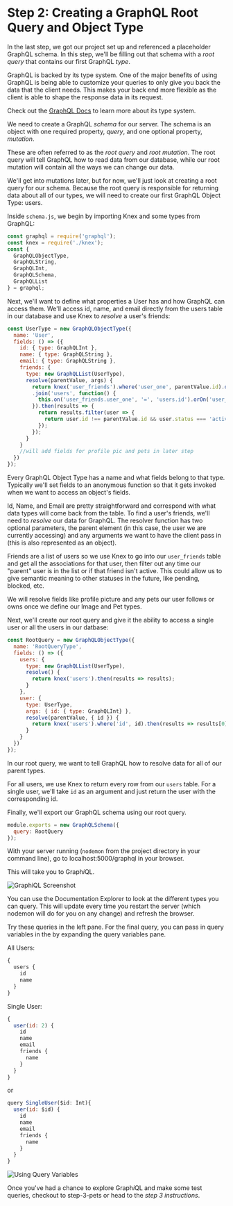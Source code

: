 # Step 2: Creating a GraphQL Root Query and Object Type

In the last step, we got our project set up and referenced a placeholder GraphQL schema. In this step, we'll be filling out that schema with a *root query* that contains our first GraphQL *type*.

GraphQL is backed by its type system. One of the major benefits of using GraphQL is being able to customize your queries to only give you back the data that the client needs. This makes your back end more flexible as the client is able to shape the response data in its request.

Check out the [GraphQL Docs](http://graphql.org/learn/schema/#type-system) to learn more about its type system.

We need to create a GraphQL *schema* for our server. The schema is an object with one required property, *query*, and one optional property, *mutation*.

These are often referred to as the *root query* and *root mutation*. The root query will tell GraphQL how to read data from our database, while our root mutation will contain all the ways we can change our data.

We'll get into mutations later, but for now, we'll just look at creating a root query for our schema. Because the root query is responsible for returning data about all of our types, we will need to create our first GraphQL Object Type: users.

Inside `schema.js`, we begin by importing Knex and some types from GraphQL:

```js
const graphql = require('graphql');
const knex = require('./knex');
const {
  GraphQLObjectType,
  GraphQLString,
  GraphQLInt,
  GraphQLSchema,
  GraphQLList
} = graphql;
```

Next, we'll want to define what properties a User has and how GraphQL can access them. We'll access id, name, and email directly from the users table in our database and use Knex to *resolve* a user's friends:

```js
const UserType = new GraphQLObjectType({
  name: 'User',
  fields: () => ({
    id: { type: GraphQLInt },
    name: { type: GraphQLString },
    email: { type: GraphQLString },
    friends: {
      type: new GraphQLList(UserType),
      resolve(parentValue, args) {
        return knex('user_friends').where('user_one', parentValue.id).orWhere('user_two', parentValue.id)
        .join('users', function() {
          this.on('user_friends.user_one', '=', 'users.id').orOn('user_friends.user_two', '=', 'users.id');
        }).then(results => {
          return results.filter(user => {
            return user.id !== parentValue.id && user.status === 'active';
          });
        });
      }
    }
    //will add fields for profile pic and pets in later step
  })
});
```

Every GraphQL Object Type has a name and what fields belong to that type. Typically we'll set fields to an anonymous function so that it gets invoked when we want to access an object's fields.

Id, Name, and Email are pretty straightforward and correspond with what data types will come back from the table. To find a user's friends, we'll need to *resolve* our data for GraphQL. The resolver function has two optional parameters, the parent element (in this case, the user we are currently accessing) and any arguments we want to have the client pass in (this is also represented as an object).

Friends are a list of users so we use Knex to go into our `user_friends` table and get all the associations for that user, then filter out any time our "parent" user is in the list or if that friend isn't active. This could allow us to give semantic meaning to other statuses in the future, like pending, blocked, etc.

We will resolve fields like profile picture and any pets our user follows or owns once we define our Image and Pet types.

Next, we'll create our root query and give it the ability to access a single user or all the users in our datbase:

```js
const RootQuery = new GraphQLObjectType({
  name: 'RootQueryType',
  fields: () => ({
    users: {
      type: new GraphQLList(UserType),
      resolve() {
        return knex('users').then(results => results);
      }
    },
    user: {
      type: UserType,
      args: { id: { type: GraphQLInt} },
      resolve(parentValue, { id }) {
        return knex('users').where('id', id).then(results => results[0]);
      }
    }
  })
});
```

In our root query, we want to tell GraphQL how to resolve data for all of our parent types.

For all users, we use Knex to return every row from our `users` table. For a single user, we'll take `id` as an argument and just return the user with the corresponding id.

Finally, we'll export our GraphQL schema using our root query.  

```js
module.exports = new GraphQLSchema({
  query: RootQuery
});
```

With your server running (`nodemon` from the project directory in your command line), go to localhost:5000/graphql in your browser.

This will take you to Graph*i*QL.

![GraphiQL Screenshot](https://i.imgur.com/cUrRUue.png)

You can use the Documentation Explorer to look at the different types you can query. This will update every time you restart the server (which nodemon will do for you on any change) and refresh the browser.

Try these queries in the left pane. For the final query, you can pass in query variables in the by expanding the query variables pane.

All Users:
```js
{
  users {
    id
    name
  }
}
```

Single User:
```js
{
  user(id: 2) {
    id
    name
    email
    friends {
      name
    }
  }
}
```

or

```js
query SingleUser($id: Int){
  user(id: $id) {
    id
    name
    email
    friends {
      name
    }
  }
}
```

![Using Query Variables](https://i.imgur.com/y03dL5X.png)

Once you've had a chance to explore Graph*i*QL and make some test queries, checkout to step-3-pets or head to the *step 3 instructions*.
